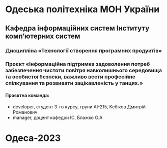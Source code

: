 # Одеська політехніка МОН України

## Кафедра інформаційних систем Інституту комп’ютерних систем

### Дисципліна «Технології створення програмних продуктів»

### Проєкт «Інформаційна підтримка задоволення потреб забезпечення чистоти повітря навколишнього середовища та особистої безпеки, важливо вести професійне спілкування та розвивати зацікавленість у танцях.»

#### Проєктна команда:

- developer, студент 3-го курсу, групи АІ-215, Кебіков Дмитрій Романович
- manager, доцент кафедри ІС, Блажко О.А

# Одеса-2023
